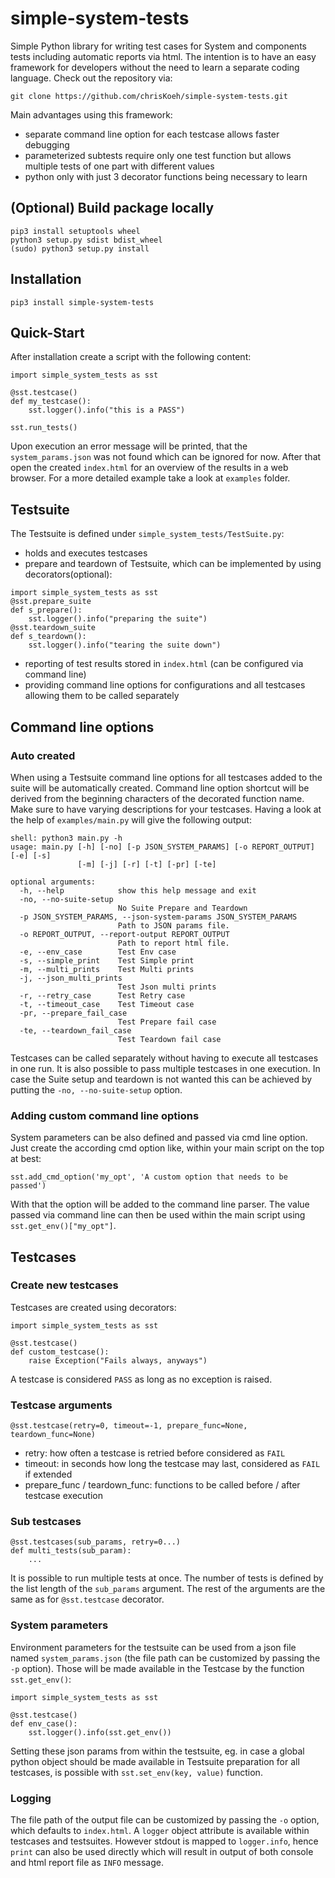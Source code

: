 # simple-system-tests
Simple Python library for writing test cases for System and components tests including automatic reports via html. The intention is to have an easy framework for developers without the need to learn a separate coding language. Check out the repository via:
```
git clone https://github.com/chrisKoeh/simple-system-tests.git
```
Main advantages using this framework:
- separate command line option for each testcase allows faster debugging
- parameterized subtests require only one test function but allows multiple tests of one part with different values
- python only with just 3 decorator functions being necessary to learn

## (Optional) Build package locally
```
pip3 install setuptools wheel
python3 setup.py sdist bdist_wheel
(sudo) python3 setup.py install
```
## Installation
```
pip3 install simple-system-tests
```
## Quick-Start
After installation create a script with the following content:
```
import simple_system_tests as sst

@sst.testcase()
def my_testcase():
    sst.logger().info("this is a PASS")

sst.run_tests()
```
Upon execution an error message will be printed, that the `system_params.json` was not found
which can be ignored for now. After that open the created `index.html` for an overview
of the results in a web browser. For a more detailed example take a look at `examples` folder. 
## Testsuite
The Testsuite is defined under `simple_system_tests/TestSuite.py`:
- holds and executes testcases
- prepare and teardown of Testsuite, which can be implemented by using decorators(optional):
```
import simple_system_tests as sst
@sst.prepare_suite
def s_prepare():
    sst.logger().info("preparing the suite")
@sst.teardown_suite
def s_teardown():
    sst.logger().info("tearing the suite down")
```
- reporting of test results stored in `index.html` (can be configured via command line)
- providing command line options for configurations and all testcases allowing them to be called
separately

## Command line options
### Auto created
When using a Testsuite command line options for all testcases added to the suite will be
automatically created. Command line option shortcut will be
derived from the beginning characters of the decorated function name.
Make sure to have varying descriptions for your testcases. Having a look at the help of
`examples/main.py` will give the following output:
```
shell: python3 main.py -h
usage: main.py [-h] [-no] [-p JSON_SYSTEM_PARAMS] [-o REPORT_OUTPUT] [-e] [-s]
               [-m] [-j] [-r] [-t] [-pr] [-te]

optional arguments:
  -h, --help            show this help message and exit
  -no, --no-suite-setup
                        No Suite Prepare and Teardown
  -p JSON_SYSTEM_PARAMS, --json-system-params JSON_SYSTEM_PARAMS
                        Path to JSON params file.
  -o REPORT_OUTPUT, --report-output REPORT_OUTPUT
                        Path to report html file.
  -e, --env_case        Test Env case
  -s, --simple_print    Test Simple print
  -m, --multi_prints    Test Multi prints
  -j, --json_multi_prints
                        Test Json multi prints
  -r, --retry_case      Test Retry case
  -t, --timeout_case    Test Timeout case
  -pr, --prepare_fail_case
                        Test Prepare fail case
  -te, --teardown_fail_case
                        Test Teardown fail case
```
Testcases can be called separately without having to execute all testcases in one run.
It is also possible to pass multiple testcases in one execution. In case the Suite setup and
teardown is not wanted this can be achieved by putting the `-no, --no-suite-setup` option.
### Adding custom command line options
System parameters can be also defined and passed via cmd line option. Just create the according
cmd option like, within your main script on the top at best:
```
sst.add_cmd_option('my_opt', 'A custom option that needs to be passed')
```
With that the option will be added to the command line parser. The value passed via command line
can then be used within the main script using `sst.get_env()["my_opt"]`.
## Testcases
### Create new testcases

Testcases are created using decorators:
```
import simple_system_tests as sst

@sst.testcase()
def custom_testcase():
    raise Exception("Fails always, anyways")
```
A testcase is considered `PASS` as long as no exception is raised.
### Testcase arguments
```
@sst.testcase(retry=0, timeout=-1, prepare_func=None, teardown_func=None)
```
- retry: how often a testcase is retried before considered as `FAIL`
- timeout: in seconds how long the testcase may last, considered as `FAIL` if extended
- prepare_func / teardown_func: functions to be called before / after testcase execution

### Sub testcases
```
@sst.testcases(sub_params, retry=0...)
def multi_tests(sub_param):
    ...
```
It is possible to run multiple tests at once. The number of tests is defined by the list length
of the `sub_params` argument. The rest of the arguments are the same as for `@sst.testcase`
decorator.
### System parameters
Environment parameters for the testsuite can be used from a json file named `system_params.json`
(the file path can be customized by passing the `-p` option). Those will be made available in the
Testcase by the function `sst.get_env()`:
```
import simple_system_tests as sst

@sst.testcase()
def env_case():
    sst.logger().info(sst.get_env())
```
Setting these json params from within the testsuite, eg. in case
a global python object should be made available in Testsuite preparation for all testcases,
is possible with `sst.set_env(key, value)` function.
### Logging
The file path of the output file can be customized by passing the `-o` option, which defaults to
`index.html`. A `logger` object attribute is available within testcases and testsuites.
However stdout is mapped to `logger.info`, hence `print` can also be used directly which will
result in output of both console and html report file as `INFO` message.

